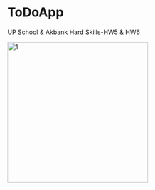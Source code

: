 # ToDoApp
UP School &amp; Akbank Hard Skills-HW5 &amp; HW6


<img width="316" alt="1" src="https://github.com/seherkose/ToDoApp/assets/86297425/f1eb2272-1146-4cc4-8ba7-1aff4462e5d4">
